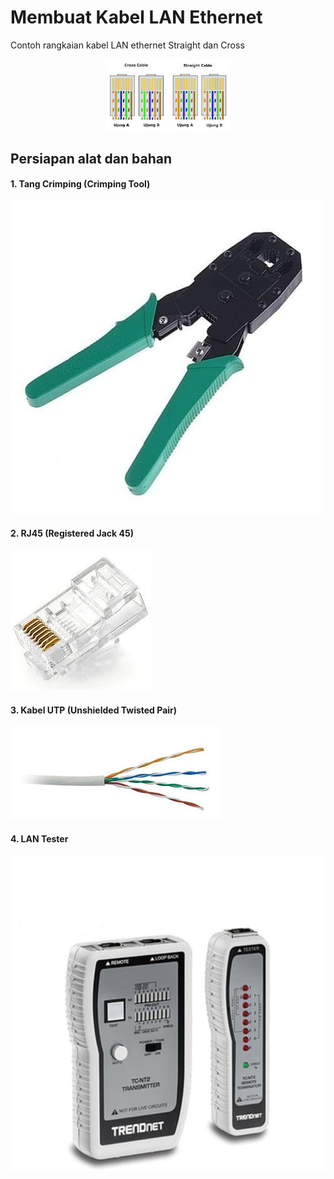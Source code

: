 # Membuat Kabel LAN Ethernet

Contoh rangkaian kabel LAN ethernet Straight dan Cross

<p align="center" style="margin-bottom: 0px !important;">
  <img width="200" src="1.jfif" alt="1" align="center">
</p>

## Persiapan alat dan bahan
#### 1. Tang Crimping (Crimping Tool)
![1](3.jpg)

#### 2. RJ45 (Registered Jack 45)
![2](4.jfif)

#### 3. Kabel UTP (Unshielded Twisted Pair)
![3](3.jfif)

#### 4. LAN Tester
![4](2.jpg)
